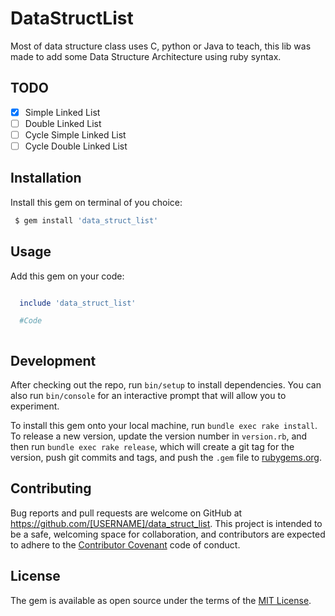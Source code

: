 # DataStructList

Most of data structure class uses C, python or Java to teach, this lib was made to add some Data Structure Architecture using ruby syntax.

## TODO
- [x] Simple Linked List
- [ ] Double Linked List
- [ ] Cycle Simple Linked List
- [ ] Cycle Double Linked List

## Installation

Install this gem on terminal of you choice:

```sh
 $ gem install 'data_struct_list'
```

## Usage

Add this gem on your code:
```Ruby

  include 'data_struct_list'

  #Code

```

```ruby

```

## Development

After checking out the repo, run `bin/setup` to install dependencies. You can also run `bin/console` for an interactive prompt that will allow you to experiment.

To install this gem onto your local machine, run `bundle exec rake install`. To release a new version, update the version number in `version.rb`, and then run `bundle exec rake release`, which will create a git tag for the version, push git commits and tags, and push the `.gem` file to [rubygems.org](https://rubygems.org).

## Contributing

Bug reports and pull requests are welcome on GitHub at https://github.com/[USERNAME]/data_struct_list. This project is intended to be a safe, welcoming space for collaboration, and contributors are expected to adhere to the [Contributor Covenant](http://contributor-covenant.org) code of conduct.


## License

The gem is available as open source under the terms of the [MIT License](http://opensource.org/licenses/MIT).
